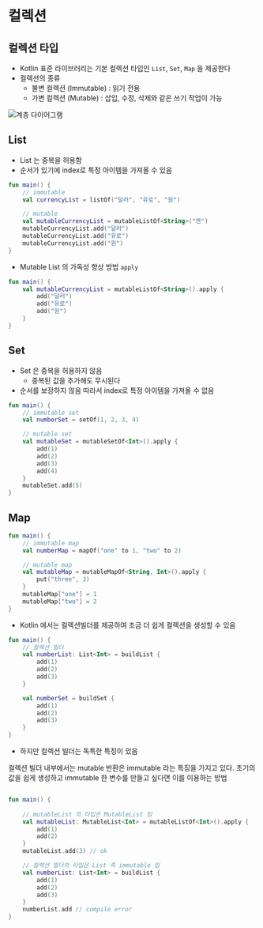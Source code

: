 # 컬렉션

## 컬렉션 타입

- Kotlin 표준 라이브러리는 기본 컬렉션 타입인 `List`, `Set`, `Map` 을 제공한다
- 컬렉션의 종류
  - 불변 컬렉션 (Immutable) : 읽기 전용
  - 가변 컬렉션 (Mutable) : 삽입, 수정, 삭제와 같은 쓰기 작업이 가능

![계층 다이어그램](https://user-images.githubusercontent.com/86511086/208334832-4ee7884b-4e7a-49f5-950b-c72923aea699.PNG)



## List

- List 는 중복을 허용함
- 순서가 있기에 index로 특정 아이템을 가져올 수 있음

```kotlin
fun main() {
    // immutable
    val currencyList = listOf("달러", "유로", "원")

    // mutable
    val mutableCurrencyList = mutableListOf<String>("엔")
    mutableCurrencyList.add("달러")
    mutableCurrencyList.add("유로")
    mutableCurrencyList.add("원")
}
```

- Mutable List 의 가독성 향상 방법 `apply`

```kotlin
fun main() {
    val mutableCurrencyList = mutableListOf<String>().apply {
        add("달러")
        add("유로")
        add("원")
    }
}
```



## Set

- Set 은 중복을 허용하지 않음
  - 중복된 값을 추가해도 무시된다
- 순서를 보장하지 않음 따라서 index로 특정 아이템을 가져올 수 없음

```kotlin
fun main() {
    // immutable set
    val numberSet = setOf(1, 2, 3, 4)

    // mutable set
    val mutableSet = mutableSetOf<Int>().apply {
        add(1)
        add(2)
        add(3)
        add(4)
    }
    mutableSet.add(5)
}
```



## Map

```kotlin
fun main() {
    // immutable map
    val numberMap = mapOf("one" to 1, "two" to 2)

    // mutable map
    val mutableMap = mutableMapOf<String, Int>().apply {
        put("three", 3)
    }
    mutableMap["one"] = 1
    mutableMap["two"] = 2
}
```



- Kotlin 에서는 컬렉션빌더를 제공하여 조금 더 쉽게 컬렉션을 생성할 수 있음

```kotlin
fun main() {
    // 컬렉션 빌더
    val numberList: List<Int> = buildList {
        add(1)
        add(2)
        add(3)
    }

    val numberSet = buildSet {
        add(1)
        add(2)
        add(3)
    }
}
```



- 하지만 컬렉션 빌더는 독특한 특징이 있음

컬렉션 빌더 내부에서는 mutable 반환은 immutable 라는 특징을 가지고 있다.
초기의 값을 쉽게 생성하고 immutable 한 변수를 만들고 싶다면 이를 이용하는 방법

```kotlin

fun main() {
    
    // mutableList 의 타입은 MutableList 임
    val mutableList: MutableList<Int> = mutableListOf<Int>().apply {
        add(1)
        add(2)
    }
    mutableList.add(3) // ok

	// 컬렉션 빌더의 타입은 List 즉 immutable 임
    val numberList: List<Int> = buildList {
        add(1)
        add(2)
        add(3)
    }
    numberList.add // compile error
}
```

